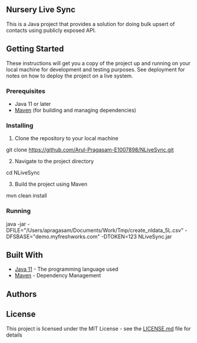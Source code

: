 ## Nursery Live Sync
This is a Java project that provides a solution for doing bulk upsert of contacts using publicly exposed API.

## Getting Started

These instructions will get you a copy of the project up and running on your local machine for development and testing purposes. See deployment for notes on how to deploy the project on a live system.

### Prerequisites

- Java 11 or later
- [Maven](https://maven.apache.org/) (for building and managing dependencies)

### Installing

1. Clone the repository to your local machine

git clone https://github.com/Arul-Pragasam-E1007898/NLiveSync.git

2. Navigate to the project directory

cd NLiveSync

3. Build the project using Maven

mvn clean install

### Running

java -jar  -DFILE="/Users/apragasam/Documents/Work/Tmp/create_nldata_5L.csv" -DFSBASE="demo.myfreshworks.com" -DTOKEN=123 NLiveSync.jar



## Built With

- [Java 11](https://www.oracle.com/java/technologies/javase-jdk11-downloads.html) - The programming language used
- [Maven](https://maven.apache.org/) - Dependency Management

## Authors


## License

This project is licensed under the MIT License - see the [LICENSE.md](LICENSE.md) file for details